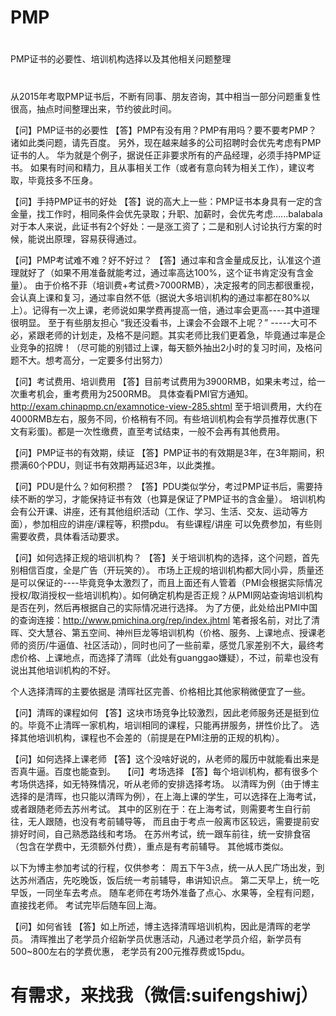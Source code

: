 # PMP
# #############################
PMP证书的必要性、培训机构选择以及其他相关问题整理
# #############################

从2015年考取PMP证书后，不断有同事、朋友咨询，其中相当一部分问题重复性很高，抽点时间整理出来，节约彼此时间。

【问】PMP证书的必要性
【答】PMP有没有用？PMP有用吗？要不要考PMP？诸如此类问题，请先百度。
另外，现在越来越多的公司招聘时会优先考虑有PMP证书的人。
华为就是个例子，据说任正非要求所有的产品经理，必须手持PMP证书。
如果有时间和精力，且从事相关工作（或者有意向转为相关工作），建议考取，毕竟技多不压身。

【问】手持PMP证书的好处
【答】说的高大上一些：PMP证书本身具有一定的含金量，找工作时，相同条件会优先录取；升职、加薪时，会优先考虑......balabala
对于本人来说，此证书有2个好处：一是涨工资了；二是和别人讨论执行方案的时候，能说出原理，容易获得通过。

【问】PMP考试难不难？好不好过？
【答】通过率和含金量成反比，认准这个道理就好了（如果不用准备就能考过，通过率高达100%，这个证书肯定没有含金量）。
由于价格不菲（培训费+考试费>7000RMB），决定报考的同志都很重视，会认真上课和复习，通过率自然不低（据说大多培训机构的通过率都在80%以上）。记得有一次上课，老师说如果学费再提高一倍，通过率会更高----其中道理很明显。
至于有些朋友担心 “我还没看书，上课会不会跟不上呢？” -----大可不必，紧跟老师的计划走，及格不是问题。其实老师比我们更着急，毕竟通过率是企业竞争的招牌！（尽可能的别错过上课，每天额外抽出2小时的复习时间，及格问题不大。想考高分，一定要多付出努力）

【问】考试费用、培训费用
【答】目前考试费用为3900RMB，如果未考过，给一次重考机会，重考费用为2500RMB。
具体查看PMI官方通知。http://exam.chinapmp.cn/examnotice-view-285.shtml
至于培训费用，大约在4000RMB左右，服务不同，价格稍有不同。有些培训机构会有学员推荐优惠(下文有彩蛋)。都是一次性缴费，直至考试结束，一般不会再有其他费用。

【问】PMP证书的有效期，续证
【答】PMP证书的有效期是3年，在3年期间，积攒满60个PDU，则证书有效期再延迟3年，以此类推。

【问】PDU是什么？如何积攒？
【答】PDU类似学分，考过PMP证书后，需要持续不断的学习，才能保持证书有效（也算是保证了PMP证书的含金量）。
培训机构会有公开课、讲座，还有其他组织活动（工作、学习、生活、交友、运动等方面），参加相应的讲座/课程等，积攒pdu。
有些课程/讲座 可以免费参加，有些则需要收费，具体看活动要求。

【问】如何选择正规的培训机构？
【答】关于培训机构的选择，这个问题，首先别相信百度，全是广告（开玩笑的）。
市场上正规的培训机构都大同小异，质量还是可以保证的----毕竟竞争太激烈了，而且上面还有人管着（PMI会根据实际情况授权/取消授权一些培训机构）。如何确定机构是否正规？从PMI网站查询培训机构是否在列，然后再根据自己的实际情况进行选择。
为了方便，此处给出PMI中国的查询连接：http://www.pmichina.org/rep/index.jhtml
笔者报名前，对比了清晖、交大慧谷、第五空间、神州巨龙等培训机构（价格、服务、上课地点、授课老师的资历/牛逼值、社区活动），同时也问了一些前辈，感觉几家差别不大，最终考虑价格、上课地点，而选择了清晖（此处有guanggao嫌疑），不过，前辈也没有说出其他培训机构的不好。

个人选择清晖的主要依据是 清晖社区完善、价格相比其他家稍微便宜了一些。

【问】清晖的课程如何
【答】这块市场竞争比较激烈，因此老师服务还是挺到位的。毕竟不止清晖一家机构，培训相同的课程，只能再拼服务，拼性价比了。
选择其他培训机构，课程也不会差的（前提是在PMI注册的正规的机构）。 

【问】如何选择上课老师
【答】这个没啥好说的，从老师的履历中就能看出来是否真牛逼。百度也能查到。
 
【问】考场选择
【答】每个培训机构，都有很多个考场供选择，如无特殊情况，听从老师的安排选择考场。
以清晖为例（由于博主选择的是清晖，也只能以清晖为例），在上海上课的学生，可以选择在上海考试，或者跟随老师去苏州考试。
其中的区别在于：在上海考试，则需要考生自行前往，无人跟随，也没有考前辅导等，
而且由于考点一般离市区较远，需要提前安排好时间，自己熟悉路线和考场。
在苏州考试，统一跟车前往，统一安排食宿（包含在学费中，无须额外付费），重点是有考前辅导。
其他城市类似。

以下为博主参加考试的行程，仅供参考：
周五下午3点，统一从人民广场出发，到达苏州酒店，先吃晚饭，饭后统一考前辅导，串讲知识点。
第二天早上，统一吃早饭，一同坐车去考点。
随车老师在考场外准备了点心、水果等，全程有问题，直接找老师。
考试完毕后随车回上海。

【问】如何省钱
【答】如上所述，博主选择清晖培训机构，因此是清晖的老学员。
清晖推出了老学员介绍新学员优惠活动，凡通过老学员介绍，新学员有500~800左右的学费优惠，
老学员有200元推荐费或15pdu。

# 有需求，来找我（微信:suifengshiwj）
